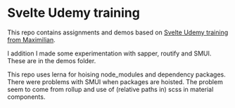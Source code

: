 # Svelte Udemy training

This repo contains assignments and demos based on [Svelte Udemy training from Maximilian](https://www.udemy.com/course/sveltejs-the-complete-guide/).

I addition I made some experimentation with sapper, routify and SMUI. These are in the demos folder.

This repo uses lerna for hoising node_modules and dependency packages. There were problems with SMUI when packages are hoisted. The problem seem to come from rollup and use of (relative paths in) scss in material components.
